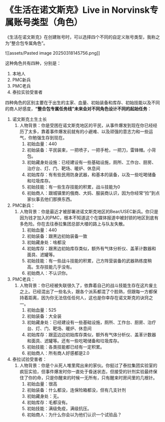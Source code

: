 # 《生活在诺文斯克》Live in Norvinsk专属账号类型（角色）

《生活在诺文斯克》在创建账号时，可以选择四个不同的自定义账号类型，我称之为“整合包专属角色”。

![[assets/Pasted image 20250318145756.png]]

这种角色共有四种，分别是：
1. 本地人
2. PMC新兵
3. PMC老兵
4. 泰拉实验受害者

四种角色的区别主要在于出生的主家、血量、初始装备和库存、初始技能以及不同的商人好感度，**“整合包专属任务线”未来会对不同角色设计不同的起始任务**：
1. 诺文斯克土生土长
	1. 人物背景：你是受困在诺文斯克地区的平民，从事件爆发到现在你已经经历了太多，靠着事件爆发前就有的小避难、以及顽强的意志力和一些运气，你勉强生存到现在。
		1. 初始血量：440
		2. 初始装备：平民装束，一把喷子，一把手枪，一把刀，雷锋帽。小背包。
		3. 初始藏身处设施：已经建设有一些基础设施，厕所、工作台、厨房、治疗台、灯、门、靶场、暖炉、休息间
		4. 初始库存：有有些民用防身武器，和基本的装备，以及一些吃喝储备和垃圾库存。
		5. 初始技能：有一些生存技能的积累，战斗技能为0
		6. 初始商人：跟城镇里的俄商、大妈、服装商认识，因为你经常“捡”到点家伙事去他们那换东西。
2. PMC新兵：
	1. 人物背景：你是最近才被部署进诺文斯克地区的Bear/USEC新兵。你只是因为钱才加入的PMC，根本不知道这个在媒体报道中被封锁的地区到底有多危险。你在去往泰拉集团总部大楼的路上与队友失散。
		1. 初始血量：440
		2. 初始装备：跟黑边初始装备一致
		3. 初始藏身处：啥都没
		4. 初始库存：跟黑边初始库存类似，额外有气体分析仪、盖革计数器和面具、滤罐等。
		5. 初始技能：有一些战斗技能的积累，己方阵营装备的武器熟练度稍高。生存技能几乎没有。
		6. 初始商人：不认识你。
3. PMC老兵：
	1. 人物背景：你已经被失联很久了，依靠着自己的战斗技能生存在这片废土之上。已经混出了一些名头，跟各个派系都混了个脸熟，但跟每一方都保持着距离，因为你无法信任任何人，这也是你幸存在诺文斯克的诀窍之一。
		1. 初始血量：525
		2. 初始装备：大全装
		3. 初始藏身处：已经建设有一些基础设施，厕所、工作台、厨房、治疗台、灯、门、靶场、暖炉、休息间
		4. 初始库存：跟蓝边边初始库存类似，额外有气体分析仪、盖革计数器和面具、滤罐等。还有一些吃喝储备和垃圾库存。
		5. 初始技能：各类技能都已经有一定积累。
		6. 初始商人：所有商人好感都是2.0
4. 泰拉试验受害者：
	1. 人物背景：你是个从死人堆里爬出来的家伙。你挺过了泰拉集团实验室的疯狂实验，但事件爆发时你一直处于昏迷状态，但接受的针剂实验最终保住了你的命，只是你醒来的时候一无所有，只有醒来时房间里的几根针。
		1. 初始血量：很高
		2. 初始装备：什么都没，连保险箱都没，但有几支针剂
		3. 初始藏身处：无。
		4. 初始库存：毛都没有。
		5. 初始技能：满级免疫，满级抗压。
		6. 初始商人：为什么你会以为他们认识一个试验品？
